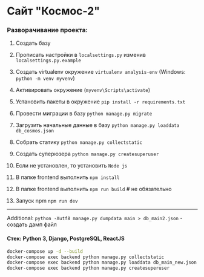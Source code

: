 # Сайт "Космос-2"

### Разворачивание проекта:

1. Создать базу
2. Прописать настройки в `localsettings.py` изменив `localsettings.py.example`
3. Создать virtualenv окружение `virtualenv analysis-env` (Windows: `python -m venv myvenv`)
4. Активировать окружение (`myvenv\Scripts\activate`)
5. Установить пакеты в окружение `pip install -r requirements.txt`
6. Провести миграции в базу `python manage.py migrate`
7. Загрузить начальные данные в базу `python manage.py loaddata db_cosmos.json`
8. Собрать статику `python manage.py collectstatic`
9. Создать суперюзера `python manage.py createsuperuser`

10. Если не установлен, то установить `Node js`
11. В папке frontend выполнить `npm install`
12. В папке frontend выполнить `npm run build` # не обязательно
13. Запуск npm `npm run dev`

---

Additional: `python -Xutf8 manage.py dumpdata main > db_main2.json` - создать дамп файл

#### Стек: Python 3, Django, PostgreSQL, ReactJS

```bash
docker-compose up -d --build
docker-compose exec backend python manage.py collectstatic
docker-compose exec backend python manage.py loaddata db_main_new.json
docker-compose exec backend python manage.py createsuperuser
```
